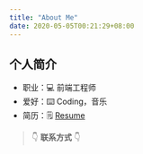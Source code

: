 ```yaml
---
title: "About Me"
date: 2020-05-05T00:21:29+08:00
---
```


## 个人简介

- 职业：💻 前端工程师
- 爱好：⌨️ Coding，音乐
- 简历：🗒 [Resume](/resume)

> 👇 **联系方式** 👇
